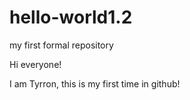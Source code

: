 # hello-world1.2
my first formal repository

Hi everyone!

I am Tyrron, this is my first time in github!
